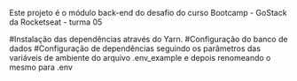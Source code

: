 Este projeto é o módulo back-end do desafio do curso Bootcamp - GoStack da Rocketseat - turma 05

#Instalação das dependências através do Yarn.
#Configuração do banco de dados
#Configuração de dependências seguindo os parâmetros das variáveis de ambiente do arquivo .env_example e depois renomeando o mesmo para .env
